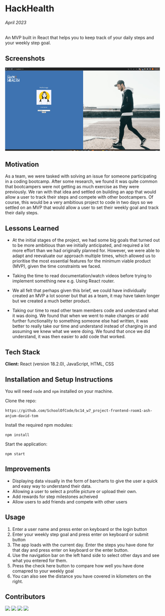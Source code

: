 # HackHealth

###### April 2023

An MVP built in React that helps you to keep track of your daily steps and your weekly step goal.

## Screenshots

![HackHealth gif](./hackhealth/images/HackHealth.gif)

## Motivation

As a team, we were tasked with solving an issue for someone participating in a coding bootcamp. After some research, we found it was quite common that bootcampers were not getting as much exercise as they were previously. We ran with that idea and settled on building an app that would allow a user to track their steps and compete with other bootcampers. Of course, this would be a very ambitious project to code in two days so we settled on an MVP that would allow a user to set their weekly goal and track their daily steps.

## Lessons Learned

- At the initial stages of the project, we had some big goals that turned out to be more ambitious than we initially anticipated, and required a lot more effort than we had originally planned for. However, we were able to adapt and reevaluate our approach multiple times, which allowed us to prioritise the most essential features for the minimum viable product (MVP), given the time constraints we faced.

- Taking the time to read documentation/watch videos before trying to implement something new e.g. Using React router.

- We all felt that perhaps given this brief, we could have individually created an MVP a lot sooner but that as a team, it may have taken longer but we created a much better product.

- Taking our time to read other team members code and understand what it was doing. We found that when we went to make changes or add further functionality to something someone else had written, it was better to really take our time and understand instead of charging in and assuming we knew what we were doing. We found that once we did understand, it was then easier to add code that worked.

## Tech Stack

**Client:** React (version 18.2.0), JavaScript, HTML, CSS

## Installation and Setup Instructions

You will need `node` and `npm` installed on your machine.

Clone the repo:

`https://github.com/SchoolOfCode/bc14_w7_project-frontend-room1-ash-anjum-david-tom`

Install the required npm modules:

`npm install`

Start the application:

`npm start`

## Improvements

- Displaying data visually in the form of barcharts to give the user a quick and easy way to understand their data.
- Allowing a user to select a profile picture or upload their own.
- Add rewards for step milestones acheived
- Allow users to add friends and compete with other users

## Usage

1. Enter a user name and press enter on keyboard or the login button
2. Enter your weekly step goal and press enter on keyboard or submit button
3. The app loads with the current day. Enter the steps you have done for that day and press enter on keyboard or the enter button.
4. Use the navigation bar on the left hand side to select other days and see what you entered for them.
5. Press the check here button to compare how well you have done comapred to your weekly goal
6. You can also see the distance you have covered in kilometers on the right.

## Contributors

[![](https://https://github.com/hroarr28?size=10)](https://github.com/hroarr28)
[![](https://github.com/ashbsmith?size=10)](https://github.com/ashbsmith)
[![](https://github.com/dlrodev92?size=10)](https://github.com/dlrodev92)
[![](https://github.com/anjiqbal?size=10)](https://github.com/anjiqbal)
